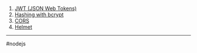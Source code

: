 1. [JWT (JSON Web Tokens)](jwt_nodejs.md)
2. [Hashing with bcrypt](hashing_with_bcrypt.md)
3. [CORS](cors_nodejs.md)
4. [Helmet](helmet_nodejs.md)
- - - 
#nodejs 